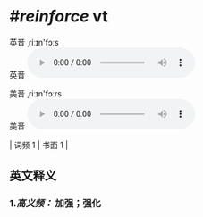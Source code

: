 # ***\#reinforce*** vt
英音 ˌriːɪn'fɔːs  
英音
<audio src="./media/reinforce-B.aac" controls="controls"></audio>

美音 ˌriːɪn'fɔːrs  
美音
<audio src="./media/reinforce.aac" controls="controls"></audio>



| 词频 1 | 书面 1 |  

英文释义
---
### 1.*高义频：* **加强；强化**  


